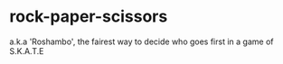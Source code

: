 # rock-paper-scissors

a.k.a 'Roshambo', the fairest way to decide who goes first in a game of S.K.A.T.E
